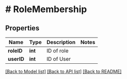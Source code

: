 # # RoleMembership

## Properties

Name | Type | Description | Notes
------------ | ------------- | ------------- | -------------
**roleID** | **int** | ID of role | 
**userID** | **int** | ID of User | 

[[Back to Model list]](../../README.md#documentation-for-models) [[Back to API list]](../../README.md#documentation-for-api-endpoints) [[Back to README]](../../README.md)



